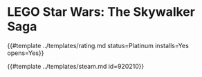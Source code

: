 # LEGO Star Wars: The Skywalker Saga
<!-- script:Aliases [
    "Lego Star Wars The Skywalker Saga"
] -->

{{#template ../templates/rating.md status=Platinum installs=Yes opens=Yes}}

{{#template ../templates/steam.md id=920210}}
